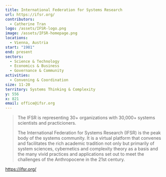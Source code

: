 ```yaml
---
title: International Federation for Systems Research
url: https://ifsr.org/
contributors:
  - Catherine Tran
logo: /assets/IFSR-logo.png
image: /assets/IFSR-homepage.png
locations:
  - Vienna, Austria
start: "1981"
end: present
sectors:
  - Science & Technology
  - Economics & Business
  - Governance & Community
activities:
  - Convening & Coordination
size: 11-20
territory: Systems Thinking & Complexity
y: 556
x: 821
email: office@ifsr.org
---
```

> The IFSR is representing 30+ organizations with 30,000+ systems scientists and practicioners.
> 
> The International Federation for Systems Research (IFSR) is the peak body of the systems community. It is a virtual platform that convenes and facilitates the rich academic tradition not only but primarily of system sciences, cybernetics and complexity theory as a basis and the many vivid practices and applications set out to meet the challenges of the Anthropocene in the 21st century.

https://ifsr.org/ 
